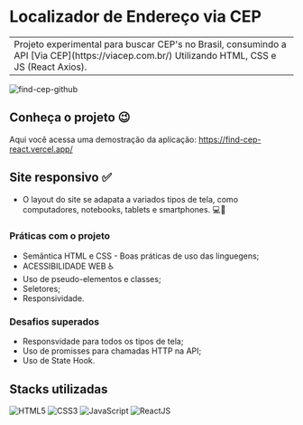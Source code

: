 # Localizador de Endereço via CEP
<table>
<tr>
<td>
  Projeto experimental para buscar CEP's no Brasil, consumindo a API [Via CEP](https://viacep.com.br/) Utilizando HTML, CSS e JS (React Axios). 
</td>
</tr>
</table>


![find-cep-github](https://user-images.githubusercontent.com/115038212/206614420-b0433fb0-895c-47e9-b441-caf10d9c33b1.png)

## Conheça o projeto 😉
Aqui você acessa uma demostração da aplicação: https://find-cep-react.vercel.app/


## Site responsivo ✅

- O layout do site se adapata a variados tipos de tela, como computadores, notebooks, tablets e smartphones. 💻📲

### Práticas com o projeto

- Semântica HTML e CSS - Boas práticas de uso das linguegens;
- ACESSIBILIDADE WEB ♿
- Uso de pseudo-elementos e classes;
- Seletores;
- Responsividade.

### Desafios superados

- Responsvidade para todos os tipos de tela;
- Uso de promisses para chamadas HTTP na API;
- Uso de State Hook.

## Stacks utilizadas


![HTML5](https://img.shields.io/badge/HTML5-E34F26?style=for-the-badge&logo=html5&logoColor=white)
![CSS3](https://img.shields.io/badge/CSS3-1572B6?style=for-the-badge&logo=css3&logoColor=white)
![JavaScript](https://img.shields.io/badge/JavaScript-F7DF1E?style=for-the-badge&logo=javascript&logoColor=black)
![ReactJS](https://img.shields.io/badge/-ReactJs-61DAFB?logo=react&logoColor=white&style=for-the-badge)
